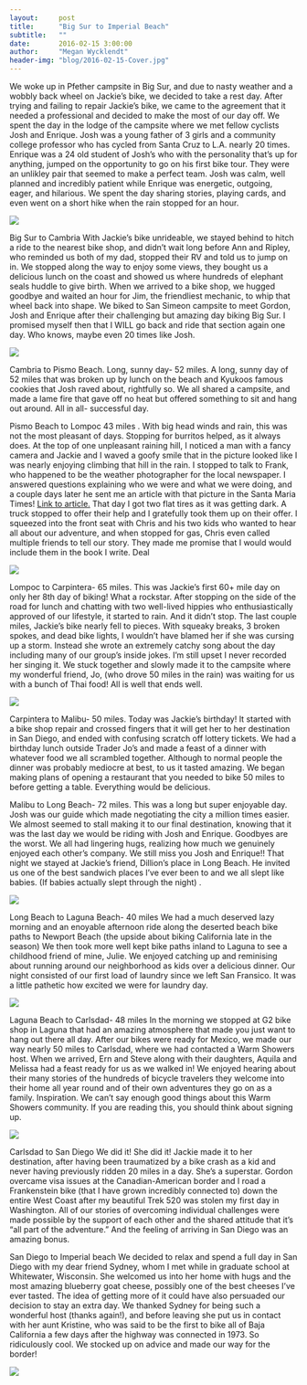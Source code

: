 ```yaml
---
layout:     post
title:      "Big Sur to Imperial Beach"
subtitle:   ""
date:       2016-02-15 3:00:00
author:     "Megan Wycklendt"
header-img: "blog/2016-02-15-Cover.jpg"
---
```


We woke up in Pfether campsite in Big Sur, and due to nasty weather and a wobbly back wheel on Jackie’s bike, we decided to take a rest day. After trying and failing to repair Jackie’s bike, we came to the agreement that it needed a professional and decided to make the most of our day off. We spent the day in the lodge of the campsite where we met fellow cyclists Josh and Enrique. Josh was a young father of 3 girls and a community college professor who has cycled from  Santa Cruz to L.A.
nearly 20 times. Enrique was a 24 old student of Josh’s who with the personality that’s up for anything, jumped on the opportunity to go on his first bike tour. They were an unlikley pair that seemed to make a perfect team. Josh was calm, well planned and incredibly patient while Enrique was energetic, outgoing, eager, and hilarious. We spent the day sharing stories, playing cards, and even went on a short hike when the rain stopped for an hour.

<img class="img-responsive center-block" src ="{{ site.url }}/blog/2016-02-15-Josh.jpg"/>

Big Sur to Cambria
With Jackie’s bike unrideable, we stayed behind to hitch a ride to the nearest bike shop, and didn’t wait long before Ann and Ripley, who reminded us both of my dad, stopped their RV and told us to jump on in. We stopped along the way to enjoy some views, they bought us a delicious lunch on the coast and showed us where hundreds of elephant seals huddle to give birth. When we arrived to a bike shop, we hugged goodbye and waited an hour for Jim, the friendliest mechanic, to whip that wheel
back into shape. We biked to San Simeon campsite to meet Gordon, Josh and Enrique after their challenging but amazing day biking Big Sur. I promised myself then that I WILL go back and ride that section again one day. Who knows, maybe even 20 times like Josh.

<img class="img-responsive center-block" src ="{{ site.url }}/blog/2016-02-15-Enrique.jpg"/>

Cambria to Pismo Beach. Long, sunny day- 52 miles.
A long, sunny day of 52 miles that was broken up by lunch on the beach and Kyukoos famous cookies that Josh raved about, rightfully so. We all shared a campsite, and made a lame fire that gave off no heat but offered something to sit and hang out around. All in all- successful day.

Pismo Beach to Lompoc 43 miles .
With big head winds and rain, this was not the most pleasant of days. Stopping for burritos helped, as it always does. At the top of one unpleasant raining hill,  I noticed a man with a fancy camera and Jackie and I waved a goofy smile that in the picture looked like I was nearly enjoying climbing that hill in the rain. I  stopped to talk to Frank, who happened to be the weather photographer for the local newspaper. I answered questions explaining who we were and what we were doing, and a
couple days later he sent me an article with that picture in the Santa Maria Times! <a href="http://santamariatimes.com/news/local/cyclists-travel-from-alaska-to-argentina/article_b1e61325-cf4c-5f10-a546-21f86990f4af.html">Link to article.</a>
That day I got two flat tires as it was getting dark. A truck stopped to offer their help and I gratefully took them up on their offer. I squeezed into the front seat with Chris and his two kids who wanted to hear all about our adventure, and when stopped for gas, Chris even called multiple friends to tell our story.  They made me promise that I would would include them in the book I write. Deal

<img class="img-responsive center-block" src ="{{ site.url }}/blog/2016-02-15-Rainy_Day.jpg"/>

Lompoc to Carpintera- 65 miles.
This was Jackie’s first 60+ mile day on only her 8th day of biking! What a rockstar. After stopping on the side of the road for lunch and chatting with two well-lived hippies who enthusiastically approved of our lifestyle, it started to rain. And it didn’t stop. The last couple miles, Jackie’s bike nearly fell to pieces. With squeaky breaks, 3 broken spokes, and dead bike lights, I wouldn’t have blamed her if she was cursing up a storm. Instead she wrote an extremely catchy song about the day
including many of our group’s inside jokes. I’m still upset I never recorded her singing it. We stuck together and slowly made it to the campsite where my wonderful friend, Jo, (who drove 50 miles in the rain) was waiting for us with a bunch of Thai food! All is well that ends well.

<img class="img-responsive center-block" src ="{{ site.url }}/blog/2016-02-15-Jackie.jpg"/>

Carpintera to Malibu- 50 miles.
Today was Jackie’s birthday! It started with a bike shop repair and crossed fingers that it will get her to her destination in San Diego, and ended with confusing scratch off lottery tickets. We had a birthday lunch outside Trader Jo’s and made a feast of a dinner with whatever food we all scrambled together. Although to normal people the dinner was probably mediocre at best, to us it tasted amazing. We began making plans of opening a restaurant that you needed to bike 50 miles to before
getting a table. Everything would be delicious.

Malibu to Long Beach- 72 miles.
This was a long but super enjoyable day. Josh was our guide which made negotiating the city a million times easier. We almost seemed to stall making it to our final destination, knowing that it was the last day we would be riding with Josh and Enrique. Goodbyes are the worst. We all had lingering hugs, realizing how much we genuinely enjoyed each other’s company. We still miss you Josh and Enrique!!
That night we stayed at Jackie’s friend, Dillion’s place in Long Beach. He invited us one of the best sandwich places I’ve ever been to and we all slept like babies. (If babies actually slept through the night) .

<img class="img-responsive center-block" src ="{{ site.url }}/blog/2016-02-15-beach.jpg"/>

Long Beach to Laguna Beach-  40 miles
We had a much deserved lazy morning and an enoyable afternoon ride along the deserted beach bike paths to Newport Beach  (the upside about biking California late in the season) We then took more well kept bike paths inland to Laguna to see a childhood friend of mine, Julie. We enjoyed catching up and reminising about running around our neighborhood as kids over a delicious dinner. Our night consisted of our first load of laundry since we left San Fransico. It was a little pathetic how excited
we were for laundry day.

<img class="img-responsive center-block" src ="{{ site.url }}/blog/2016-02-15-Julie.jpg"/>

Laguna Beach to Carlsdad-  48 miles
In the morning we stopped at G2 bike shop in Laguna that had an amazing atmosphere that made you just want to hang out there all day. After our bikes were ready for Mexico, we made our way nearly 50 miles to Carlsdad, where we had contacted a Warm Showers host. When we arrived, Ern and Steve along with their daughters, Aquila and Melissa had a feast ready for us as we walked in! We enjoyed hearing about their many stories of the hundreds of bicycle travelers they welcome into their home all
year round and of their own adventures they go on as a family. Inspiration. We can’t say enough good things about this Warm Showers community. If you are reading this, you should think about signing up.

<img class="img-responsive center-block" src ="{{ site.url }}/blog/2016-02-15-G2.jpg"/>

Carlsdad to San Diego
We did it! She did it! Jackie made it to her destination, after having been traumatized by a bike crash as a kid and never having previously ridden 20 miles in a day. She’s a superstar. Gordon overcame visa issues at the Canadian-American border and I road a Frankenstein bike (that I have grown incredibly connected to) down the entire West Coast after my beautiful Trek 520 was stolen my first day in Washington. All of our stories of overcoming individual challenges were made possible by the
support of each other and the shared attitude that it’s “all part of the adventure.” And the feeling of arriving in San Diego was an amazing bonus.

San Diego to Imperial beach
We decided to relax and spend a full day in San Diego with my dear friend Sydney, whom I met while in graduate school at Whitewater, Wisconsin. She welcomed us into her home with hugs and the most amazing blueberry goat cheese, possibly one of the best cheeses I’ve ever tasted. The idea of getting more of it could have also persuaded our decision to stay an extra day. We thanked Sydney for being such a wonderful host (thanks again!), and before leaving she put us in contact with her aunt
Kristine, who was said to be the first to bike all of Baja California a few days after the highway was connected in 1973. So ridiculously cool. We stocked up on advice and made our way for the border!

<img class="img-responsive center-block" src ="{{ site.url }}/blog/2016-02-15-Sydney.jpg"/>

